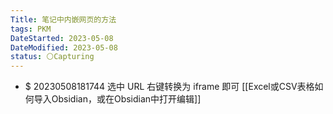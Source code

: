 ```yaml
---
Title: 笔记中内嵌网页的方法
tags: PKM 
DateStarted: 2023-05-08
DateModified: 2023-05-08
status: ⚪Capturing
---
```

- $ 20230508181744 选中 URL 右键转换为 iframe 即可
[[Excel或CSV表格如何导入Obsidian，或在Obsidian中打开编辑]]
